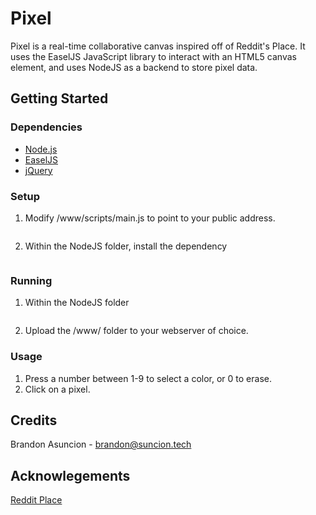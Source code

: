 # Pixel

Pixel is a real-time collaborative canvas inspired off of Reddit's Place. It uses the EaselJS JavaScript library to interact with an HTML5 canvas element, and uses NodeJS as a backend to store pixel data.

## Getting Started

### Dependencies
* [Node.js](https://nodejs.org/en/)
* [EaselJS](http://www.createjs.com/easeljs)
* [jQuery](https://jquery.com/)

### Setup
1. Modify /www/scripts/main.js to point to your public address. 
	```var PIXEL_SERVER = 'ws://127.0.0.1:3001';
	```
2. Within the NodeJS folder, install the dependency
	```npm install
	```
	
### Running
1. Within the NodeJS folder
	```npm start
	```
2. Upload the /www/ folder to your webserver of choice.

### Usage
1. Press a number between 1-9 to select a color, or 0 to erase.
2. Click on a pixel.

## Credits
Brandon Asuncion - brandon@suncion.tech

## Acknowlegements
[Reddit Place](https://redditblog.com/2017/04/13/how-we-built-rplace/)